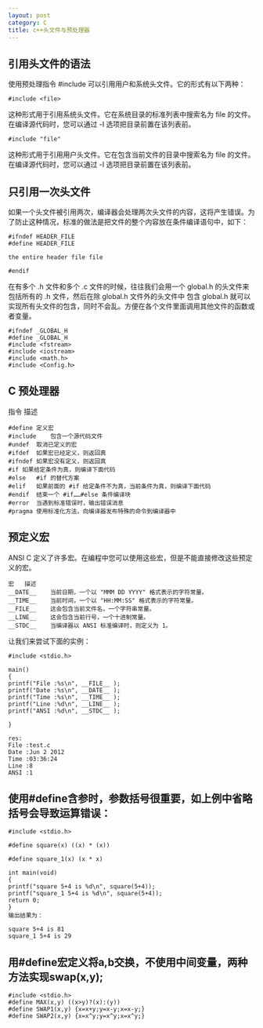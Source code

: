 ```yaml
---
layout: post
category: C
title: c++头文件与预处理器
---
```


## 引用头文件的语法
使用预处理指令 #include 可以引用用户和系统头文件。它的形式有以下两种：

    #include <file>

这种形式用于引用系统头文件。它在系统目录的标准列表中搜索名为 file 的文件。在编译源代码时，您可以通过 -I 选项把目录前置在该列表前。

    #include "file"

这种形式用于引用用户头文件。它在包含当前文件的目录中搜索名为 file 的文件。在编译源代码时，您可以通过 -I 选项把目录前置在该列表前。

## 只引用一次头文件
如果一个头文件被引用两次，编译器会处理两次头文件的内容，这将产生错误。为了防止这种情况，标准的做法是把文件的整个内容放在条件编译语句中，如下：

    #ifndef HEADER_FILE
    #define HEADER_FILE

    the entire header file file

    #endif

在有多个 .h 文件和多个 .c 文件的时候，往往我们会用一个 global.h 的头文件来包括所有的 .h 文件，然后在除 global.h 文件外的头文件中 包含 global.h 就可以实现所有头文件的包含，同时不会乱。方便在各个文件里面调用其他文件的函数或者变量。

    #ifndef _GLOBAL_H
    #define _GLOBAL_H
    #include <fstream>
    #include <iostream>
    #include <math.h>
    #include <Config.h>


## C 预处理器

指令	描述

    #define	定义宏
    #include	包含一个源代码文件
    #undef	取消已定义的宏
    #ifdef	如果宏已经定义，则返回真
    #ifndef	如果宏没有定义，则返回真
    #if	如果给定条件为真，则编译下面代码
    #else	#if 的替代方案
    #elif	如果前面的 #if 给定条件不为真，当前条件为真，则编译下面代码
    #endif	结束一个 #if……#else 条件编译块
    #error	当遇到标准错误时，输出错误消息
    #pragma	使用标准化方法，向编译器发布特殊的命令到编译器中

## 预定义宏
ANSI C 定义了许多宏。在编程中您可以使用这些宏，但是不能直接修改这些预定义的宏。

    宏	描述
    __DATE__	当前日期，一个以 "MMM DD YYYY" 格式表示的字符常量。
    __TIME__	当前时间，一个以 "HH:MM:SS" 格式表示的字符常量。
    __FILE__	这会包含当前文件名，一个字符串常量。
    __LINE__	这会包含当前行号，一个十进制常量。
    __STDC__	当编译器以 ANSI 标准编译时，则定义为 1。

让我们来尝试下面的实例：

    #include <stdio.h>

    main()
    {
    printf("File :%s\n", __FILE__ );
    printf("Date :%s\n", __DATE__ );
    printf("Time :%s\n", __TIME__ );
    printf("Line :%d\n", __LINE__ );
    printf("ANSI :%d\n", __STDC__ );

    }

    res:
    File :test.c
    Date :Jun 2 2012
    Time :03:36:24
    Line :8
    ANSI :1

## 使用#define含参时，参数括号很重要，如上例中省略括号会导致运算错误：

    #include <stdio.h>

    #define square(x) ((x) * (x))

    #define square_1(x) (x * x)

    int main(void)
    {
    printf("square 5+4 is %d\n", square(5+4));  
    printf("square_1 5+4 is %d\n", square(5+4)); 
    return 0;
    }
    输出结果为：

    square 5+4 is 81
    square_1 5+4 is 29

## 用#define宏定义将a,b交换，不使用中间变量，两种方法实现swap(x,y);

    #include <stdio.h>
    #define MAX(x,y) ((x>y)?(x):(y))
    #define SWAP1(x,y) {x=x+y;y=x-y;x=x-y;}
    #define SWAP2(x,y) {x=x^y;y=x^y;x=x^y;}